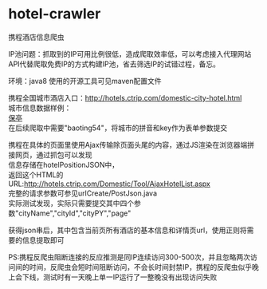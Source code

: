 # hotel-crawler
携程酒店信息爬虫

IP池问题：抓取到的IP可用比例很低，造成爬取效率低，可以考虑接入代理网站API代替爬取免费IP的方式构建IP池，省去筛选IP的试错过程，备忘。

环境：java8
使用的开源工具可见maven配置文件

携程全国城市酒店入口：http://hotels.ctrip.com/domestic-city-hotel.html<br>
城市信息数据样例：<br>
<a title="保亭酒店" href="/hotel/baoting54">保亭</a><br>
在后续爬取中需要"baoting54"，将城市的拼音和key作为表单参数提交

携程在具体的页面里使用Ajax传输除页面头尾的内容，通过JS渲染在浏览器端拼接网页，通过抓包可以发现<br>
信息存储在hotelPositionJSON中，<br>
返回这个HTML的URL:http://hotels.ctrip.com/Domestic/Tool/AjaxHotelList.aspx<br>
完整的请求参数可参见urlCreate/PostJson.java<br>
实际测试发现，实际只需要提交其中四个参数"cityName","cityId","cityPY","page"<br>

获得json串后，其中包含当前页所有酒店的基本信息和详情页url，使用正则将需要的信息提取即可

PS:携程反爬虫阻断连接的反应推测是同IP连续访问300-500次，并且忽略两次访问间的时间，反爬虫会短时间阻断访问，不会长时间封禁IP，携程的反爬虫似乎晚上会下线，测试时有一天晚上单一IP运行了一整晚没有出现访问失败
